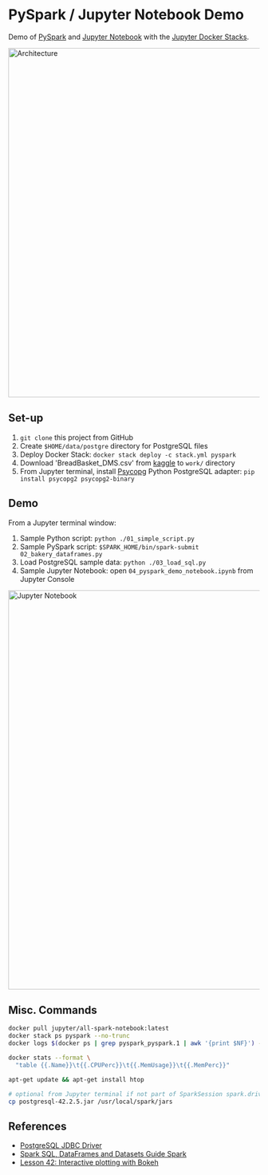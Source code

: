# PySpark / Jupyter Notebook Demo

Demo of [PySpark](http://spark.apache.org/docs/2.4.0/api/python/pyspark.html) and [Jupyter Notebook](http://jupyter.org/) with the [Jupyter Docker Stacks](https://jupyter-docker-stacks.readthedocs.io/en/latest/).

<img src="https://programmaticponderings.files.wordpress.com/2018/11/pysparkdocker.png" alt="Architecture" width="700"/>

## Set-up

1. `git clone` this project from GitHub
2. Create `$HOME/data/postgre` directory for PostgreSQL files
3. Deploy Docker Stack: `docker stack deploy -c stack.yml pyspark`
4.  Download 'BreadBasket_DMS.csv' from [kaggle](https://www.kaggle.com/xvivancos/transactions-from-a-bakery) to `work/` directory
5.  From Jupyter terminal, install [Psycopg](http://initd.org/psycopg/docs/install.html#) Python PostgreSQL adapter: `pip install psycopg2 psycopg2-binary`

## Demo

From a Jupyter terminal window:

1.  Sample Python script: `python ./01_simple_script.py`
2.  Sample PySpark script: `$SPARK_HOME/bin/spark-submit 02_bakery_dataframes.py`
3.  Load PostgreSQL sample data: `python ./03_load_sql.py`
4.  Sample Jupyter Notebook: open `04_pyspark_demo_notebook.ipynb` from Jupyter Console

<img src="https://programmaticponderings.files.wordpress.com/2018/11/pyspark_article_11_notebook_container.png" alt="Jupyter Notebook" width="800"/>

## Misc. Commands

```bash
docker pull jupyter/all-spark-notebook:latest
docker stack ps pyspark --no-trunc
docker logs $(docker ps | grep pyspark_pyspark.1 | awk '{print $NF}') --follow

docker stats --format \
  "table {{.Name}}\t{{.CPUPerc}}\t{{.MemUsage}}\t{{.MemPerc}}"

apt-get update && apt-get install htop

# optional from Jupyter terminal if not part of SparkSession spark.driver.extraClassPath
cp postgresql-42.2.5.jar /usr/local/spark/jars
```

## References

* [PostgreSQL JDBC Driver
](https://jdbc.postgresql.org/download.html)
* [Spark SQL, DataFrames and Datasets Guide
Spark](https://spark.apache.org/docs/latest/sql-programming-guide.html#jdbc-to-other-databases)
* [Lesson 42: Interactive plotting with Bokeh](http://justinbois.github.io/bootcamp/2017/lessons/l42_bokeh.html)
